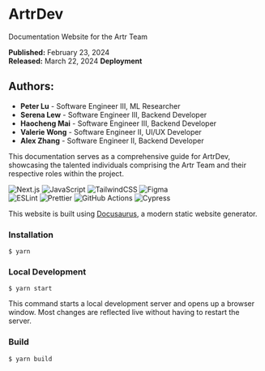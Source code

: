 ﻿# ArtrDev

Documentation Website for the Artr Team

**Published:** February 23, 2024  
**Released:** March 22, 2024
**Deployment**

## Authors:

- **Peter Lu** - Software Engineer III, ML Researcher
- **Serena Lew** - Software Engineer III, Backend Developer
- **Haocheng Mai** - Software Engineer III, Backend Developer
- **Valerie Wong** - Software Engineer II, UI/UX Developer
- **Alex Zhang** - Software Engineer II, Backend Developer

This documentation serves as a comprehensive guide for ArtrDev, showcasing the talented individuals comprising the Artr Team and their respective roles within the project.


![Next.js](https://img.shields.io/badge/next.js-000000?style=for-the-badge&logo=nextdotjs&logoColor=white)
![JavaScript](https://img.shields.io/badge/javascript-%23323330.svg?style=for-the-badge&logo=javascript&logoColor=%23F7DF1E)
![TailwindCSS](https://img.shields.io/badge/tailwindcss-%2338B2AC.svg?style=for-the-badge&logo=tailwind-css&logoColor=white)
![Figma](https://img.shields.io/badge/figma-%23F24E1E.svg?style=for-the-badge&logo=figma&logoColor=white)
<br/>
![ESLint](https://img.shields.io/badge/ESLint-4B3263?style=for-the-badge&logo=eslint&logoColor=white)
![Prettier](https://img.shields.io/badge/prettier-1A2C34?style=for-the-badge&logo=prettier&logoColor=F7BA3E)
![GitHub Actions](https://img.shields.io/badge/GitHub_Actions-2088FF?style=for-the-badge&logo=github-actions&logoColor=white)
![Cypress](https://img.shields.io/badge/-cypress-%23E5E5E5?style=for-the-badge&logo=cypress&logoColor=058a5e)

This website is built using [Docusaurus](https://docusaurus.io/), a modern static website generator.

### Installation
```
$ yarn
```
### Local Development
```
$ yarn start
```
This command starts a local development server and opens up a browser window. Most changes are reflected live without having to restart the server.
### Build
```
$ yarn build
```


